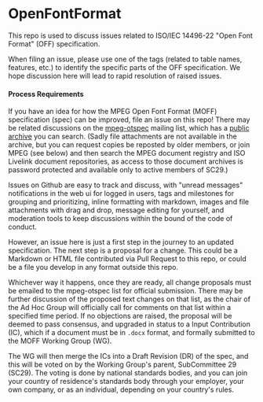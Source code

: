 # OpenFontFormat

This repo is used to discuss issues related to ISO/IEC 14496-22 "Open Font Format" (OFF) specification.

When filing an issue, please use one of the tags (related to table names, features, etc.) to identify the specific parts of the OFF specification. We hope discussion here will lead to rapid resolution of raised issues.

#### Process Requirements

If you have an idea for how the MPEG Open Font Format (MOFF) specification (spec) can be improved, file an issue on this repo!
There may be related discussions on the [mpeg-otspec](https://lists.aau.at/mailman/listinfo/mpeg-otspec) mailing list, which has a [public archive](https://lists.aau.at/pipermail/mpeg-otspec/) you can search.
(Sadly file attachments are not available in the archive, but you can request copies be reposted by older members, or join MPEG (see below) and then search the MPEG document registry and ISO Livelink document repositories, as access to those document archives is password protected and available only to active members of SC29.)

Issues on Github are easy to track and discuss, with "unread messages" notifications in the web ui for logged in users, tags and milestones for grouping and prioritizing, inline formatting with markdown, images and file attachments with drag and drop, message editing for yourself, and moderation tools to keep discussions within the bound of the code of conduct. 

However, an issue here is just a first step in the journey to an updated specification.
The next step is a proposal for a change.
This could be a Markdown or HTML file contributed via Pull Request to this repo, or could be a file you develop in any format outside this repo. 

Whichever way it happens, once they are ready, all change proposals must be emailed to the mpeg-otspec list for official submission.
There may be further discussion of the proposed text changes on that list, as the chair of the Ad Hoc Group will officially call for comments on that list within a specified time period.
If no objections are raised, the proposal will be deemed to pass consensus, and upgraded in status to a Input Contribution (IC), which if a document must be in `.docx` format, and formally submitted to the MOFF Working Group (WG).

The WG will then merge the ICs into a Draft Revision (DR) of the spec, and this will be voted on by the Working Group's parent, SubCommittee 29 (SC29).
The voting is done by national standards bodies, and you can join your country of residence's standards body through your employer, your own company, or as an individual, depending on your country's rules. 
